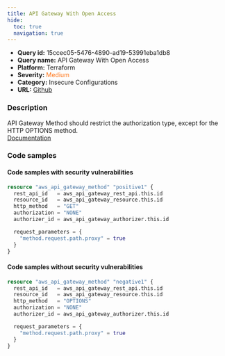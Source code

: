 ```yaml
---
title: API Gateway With Open Access
hide:
  toc: true
  navigation: true
---
```


<style>
  .highlight .hll {
    background-color: #ff171742;
  }
  .md-content {
    max-width: 1100px;
    margin: 0 auto;
  }
</style>

-   **Query id:** 15ccec05-5476-4890-ad19-53991eba1db8
-   **Query name:** API Gateway With Open Access
-   **Platform:** Terraform
-   **Severity:** <span style="color:#ff7213">Medium</span>
-   **Category:** Insecure Configurations
-   **URL:** [Github](https://github.com/Checkmarx/kics/tree/master/assets/queries/terraform/aws/api_gateway_with_open_access)

### Description
API Gateway Method should restrict the authorization type, except for the HTTP OPTIONS method.<br>
[Documentation](https://registry.terraform.io/providers/hashicorp/aws/latest/docs/resources/api_gateway_method)

### Code samples
#### Code samples with security vulnerabilities
```tf title="Positive test num. 1 - tf file" hl_lines="4"
resource "aws_api_gateway_method" "positive1" {
  rest_api_id   = aws_api_gateway_rest_api.this.id
  resource_id   = aws_api_gateway_resource.this.id
  http_method   = "GET"
  authorization = "NONE"
  authorizer_id = aws_api_gateway_authorizer.this.id

  request_parameters = {
    "method.request.path.proxy" = true
  }
}

```


#### Code samples without security vulnerabilities
```tf title="Negative test num. 1 - tf file"
resource "aws_api_gateway_method" "negative1" {
  rest_api_id   = aws_api_gateway_rest_api.this.id
  resource_id   = aws_api_gateway_resource.this.id
  http_method   = "OPTIONS"
  authorization = "NONE"
  authorizer_id = aws_api_gateway_authorizer.this.id

  request_parameters = {
    "method.request.path.proxy" = true
  }
}

```
